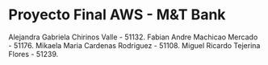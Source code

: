 # Proyecto Final AWS - M&T Bank
Alejandra Gabriela Chirinos Valle - 51132.
Fabian Andre Machicao Mercado - 51176.
Mikaela Maria Cardenas Rodriguez - 51108.
Miguel Ricardo Tejerina Flores - 51239.
